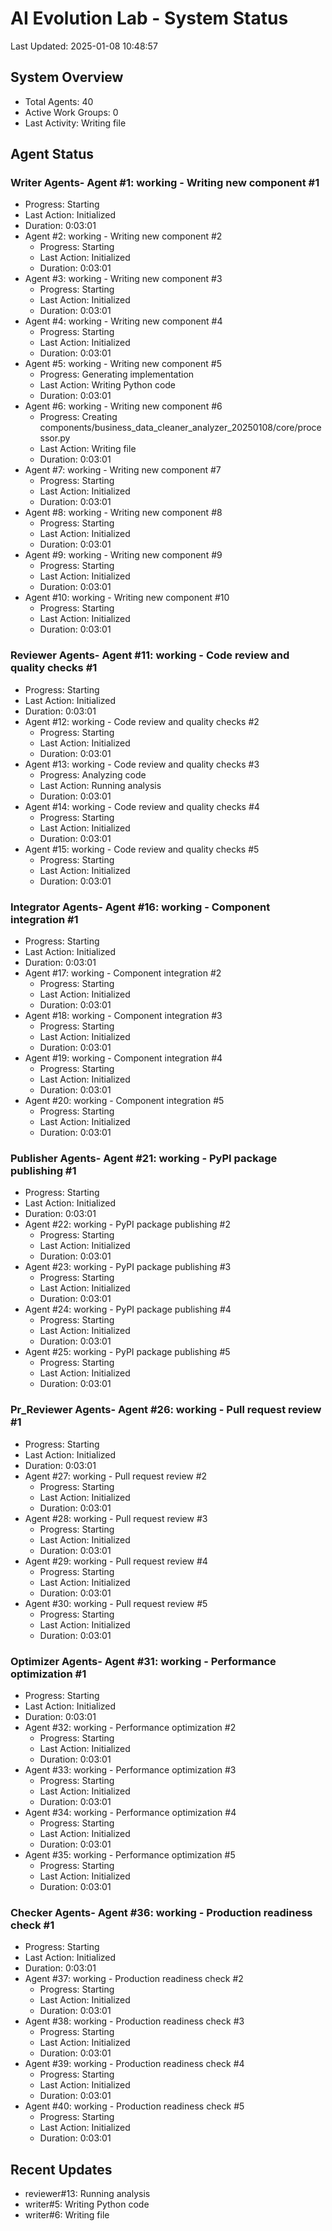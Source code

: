 # AI Evolution Lab - System Status
Last Updated: 2025-01-08 10:48:57

## System Overview
- Total Agents: 40
- Active Work Groups: 0
- Last Activity: Writing file

## Agent Status

### Writer Agents- Agent #1: working - Writing new component #1
  - Progress: Starting
  - Last Action: Initialized
  - Duration: 0:03:01
- Agent #2: working - Writing new component #2
  - Progress: Starting
  - Last Action: Initialized
  - Duration: 0:03:01
- Agent #3: working - Writing new component #3
  - Progress: Starting
  - Last Action: Initialized
  - Duration: 0:03:01
- Agent #4: working - Writing new component #4
  - Progress: Starting
  - Last Action: Initialized
  - Duration: 0:03:01
- Agent #5: working - Writing new component #5
  - Progress: Generating implementation
  - Last Action: Writing Python code
  - Duration: 0:03:01
- Agent #6: working - Writing new component #6
  - Progress: Creating components/business_data_cleaner_analyzer_20250108/core/processor.py
  - Last Action: Writing file
  - Duration: 0:03:01
- Agent #7: working - Writing new component #7
  - Progress: Starting
  - Last Action: Initialized
  - Duration: 0:03:01
- Agent #8: working - Writing new component #8
  - Progress: Starting
  - Last Action: Initialized
  - Duration: 0:03:01
- Agent #9: working - Writing new component #9
  - Progress: Starting
  - Last Action: Initialized
  - Duration: 0:03:01
- Agent #10: working - Writing new component #10
  - Progress: Starting
  - Last Action: Initialized
  - Duration: 0:03:01

### Reviewer Agents- Agent #11: working - Code review and quality checks #1
  - Progress: Starting
  - Last Action: Initialized
  - Duration: 0:03:01
- Agent #12: working - Code review and quality checks #2
  - Progress: Starting
  - Last Action: Initialized
  - Duration: 0:03:01
- Agent #13: working - Code review and quality checks #3
  - Progress: Analyzing code
  - Last Action: Running analysis
  - Duration: 0:03:01
- Agent #14: working - Code review and quality checks #4
  - Progress: Starting
  - Last Action: Initialized
  - Duration: 0:03:01
- Agent #15: working - Code review and quality checks #5
  - Progress: Starting
  - Last Action: Initialized
  - Duration: 0:03:01

### Integrator Agents- Agent #16: working - Component integration #1
  - Progress: Starting
  - Last Action: Initialized
  - Duration: 0:03:01
- Agent #17: working - Component integration #2
  - Progress: Starting
  - Last Action: Initialized
  - Duration: 0:03:01
- Agent #18: working - Component integration #3
  - Progress: Starting
  - Last Action: Initialized
  - Duration: 0:03:01
- Agent #19: working - Component integration #4
  - Progress: Starting
  - Last Action: Initialized
  - Duration: 0:03:01
- Agent #20: working - Component integration #5
  - Progress: Starting
  - Last Action: Initialized
  - Duration: 0:03:01

### Publisher Agents- Agent #21: working - PyPI package publishing #1
  - Progress: Starting
  - Last Action: Initialized
  - Duration: 0:03:01
- Agent #22: working - PyPI package publishing #2
  - Progress: Starting
  - Last Action: Initialized
  - Duration: 0:03:01
- Agent #23: working - PyPI package publishing #3
  - Progress: Starting
  - Last Action: Initialized
  - Duration: 0:03:01
- Agent #24: working - PyPI package publishing #4
  - Progress: Starting
  - Last Action: Initialized
  - Duration: 0:03:01
- Agent #25: working - PyPI package publishing #5
  - Progress: Starting
  - Last Action: Initialized
  - Duration: 0:03:01

### Pr_Reviewer Agents- Agent #26: working - Pull request review #1
  - Progress: Starting
  - Last Action: Initialized
  - Duration: 0:03:01
- Agent #27: working - Pull request review #2
  - Progress: Starting
  - Last Action: Initialized
  - Duration: 0:03:01
- Agent #28: working - Pull request review #3
  - Progress: Starting
  - Last Action: Initialized
  - Duration: 0:03:01
- Agent #29: working - Pull request review #4
  - Progress: Starting
  - Last Action: Initialized
  - Duration: 0:03:01
- Agent #30: working - Pull request review #5
  - Progress: Starting
  - Last Action: Initialized
  - Duration: 0:03:01

### Optimizer Agents- Agent #31: working - Performance optimization #1
  - Progress: Starting
  - Last Action: Initialized
  - Duration: 0:03:01
- Agent #32: working - Performance optimization #2
  - Progress: Starting
  - Last Action: Initialized
  - Duration: 0:03:01
- Agent #33: working - Performance optimization #3
  - Progress: Starting
  - Last Action: Initialized
  - Duration: 0:03:01
- Agent #34: working - Performance optimization #4
  - Progress: Starting
  - Last Action: Initialized
  - Duration: 0:03:01
- Agent #35: working - Performance optimization #5
  - Progress: Starting
  - Last Action: Initialized
  - Duration: 0:03:01

### Checker Agents- Agent #36: working - Production readiness check #1
  - Progress: Starting
  - Last Action: Initialized
  - Duration: 0:03:01
- Agent #37: working - Production readiness check #2
  - Progress: Starting
  - Last Action: Initialized
  - Duration: 0:03:01
- Agent #38: working - Production readiness check #3
  - Progress: Starting
  - Last Action: Initialized
  - Duration: 0:03:01
- Agent #39: working - Production readiness check #4
  - Progress: Starting
  - Last Action: Initialized
  - Duration: 0:03:01
- Agent #40: working - Production readiness check #5
  - Progress: Starting
  - Last Action: Initialized
  - Duration: 0:03:01


## Recent Updates
- reviewer#13: Running analysis
- writer#5: Writing Python code
- writer#6: Writing file
